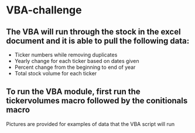 # VBA-challenge
## The VBA will run through the stock in the excel document and it is able to pull the following data:
* Ticker numbers while removing duplicates
* Yearly change for each ticker based on dates given
* Percent change from the beginning to end of year
* Total stock volume for each ticker

## To run the VBA module, first run the tickervolumes macro followed by the conitionals macro

Pictures are provided for examples of data that the VBA script will run
